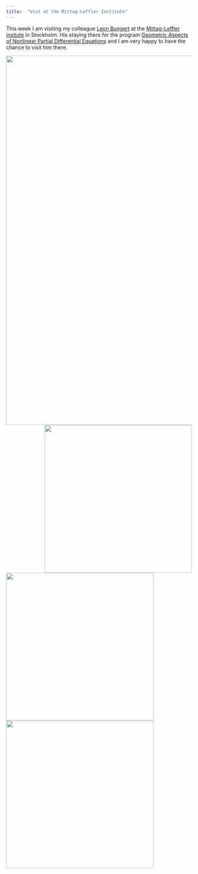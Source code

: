```yaml
---
title:  "Vist at the Mittag-Leffler Institute"
---
```


This week I am visiting my colleague [Leon Bungert](https://sites.google.com/view/leon-bungert/) at the [Mittag-Leffler insitute](http://www.mittag-leffler.se/) 
in Stockholm. His staying there for the program [Geometric Aspects of Nonlinear Partial Differential Equations](http://www.mittag-leffler.se/langa-program/geometric-aspects-nonlinear-partial-differential-equations) 
and I am very happy to have the chance to visit him there.

<img src="/assets/img/Stockholm22/coffee.jpg" width="1000">

<img style="float: right;" src="/assets/img/Stockholm22/workspace.jpg" width="400">

<img style="float: left;" src="/assets/img/Stockholm22/bib.jpg" width="400">

<img src="/assets/img/Stockholm22/gosta.jpg" width="400">
